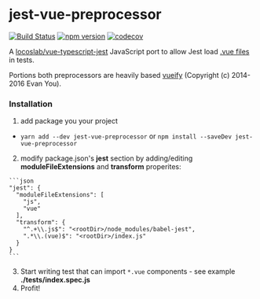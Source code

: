 # jest-vue-preprocessor
[![Build Status](https://travis-ci.org/vire/jest-vue-preprocessor.svg?branch=master)](https://travis-ci.org/vire/jest-vue-preprocessor) [![npm version](https://badge.fury.io/js/jest-vue-preprocessor.svg)](https://badge.fury.io/js/jest-vue-preprocessor) [![codecov](https://codecov.io/gh/vire/jest-vue-preprocessor/branch/master/graph/badge.svg)](https://codecov.io/gh/vire/jest-vue-preprocessor)

A [locoslab/vue-typescript-jest](https://github.com/locoslab/vue-typescript-jest) JavaScript port to allow Jest load [.vue files](https://vue-loader.vuejs.org/en/) in tests.

Portions both preprocessors are heavily based [vueify](https://github.com/vuejs/vueify) (Copyright (c) 2014-2016 Evan You).

### Installation

  1.  add package you your project
    
   *  `yarn add --dev jest-vue-preprocessor` or  `npm install --saveDev jest-vue-preprocessor`
 
  2.  modify package.json's **jest** section by adding/editing **moduleFileExtensions** and **transform** properites:

    ```json
    "jest": {
      "moduleFileExtensions": [
        "js",
        "vue"
      ],
      "transform": {
        "^.+\\.js$": "<rootDir>/node_modules/babel-jest",
        ".*\\.(vue)$": "<rootDir>/index.js"
      }
    }
    ```
  3.  Start writing test that can import `*.vue` components - see example **./tests/index.spec.js**
  4.  Profit!
